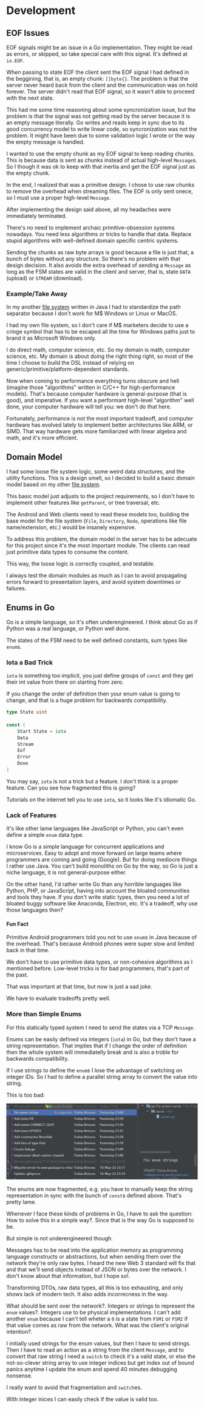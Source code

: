 # Development

## EOF Issues

EOF signals might be an issue in a Go implementation. They might be read as errors, or skipped, so take special care with this signal. It's defined at `io.EOF`.

When passing to state EOF the client sent the EOF signal I had defined in the beggining, that is, an empty chunk: `[]byte{}`. The problem is that the server never heard back from the client and the communication was on hold forever. The server didn't read that EOF signal, so it wasn't able to proceed with the next state.

This had me some time reasoning about some syncronization issue, but the problem is that the signal was not getting read by the server because it is an empty message literally. Go writes and reads keep in sync due to its good concurrency model to write linear code, so syncronization was not the problem. It might have been due to some validation logic I wrote or the way the empty message is handled.

I wanted to use the empty chunk as my EOF signal to keep reading chunks. This is because data is sent as chunks instead of actual high-level `Message`s. So I though it was ok to keep with that inertia and get the EOF signal just as the empty chunk.

In the end, I realized that was a primitive design. I chose to use raw chunks to remove the overhead when streaming files. The EOF is only sent onece, so I must use a proper high-level `Message`.

After implementing the design said above, all my headaches were immediately terminated.

There's no need to implement archaic primitive-obsession systems nowadays. You need less algorithms or tricks to handle that data. Replace stupid algorithms with well-defined domain specific centric systems.

Sending the chunks as raw byte arrays is good because a file is just that, a bunch of bytes without any structure. So there's no problem with that design decision. It also avoids the extra overhead of sending a `Message` as long as the FSM states are valid in the client and server, that is, state `DATA` (upload) or `STREAM` (download).

### Example/Take Away

In my another [file system](https://github.com/tobiasbriones/cp-unah-mm545-distributed-text-file-system) written in Java I had to standardize the path separator because I don't work for M$ Windows or Linux or MacOS. 

I had my own file system, so I don't care if M$ marketers decide to use a cringe symbol that has to be escaped all the time for Windows paths just to brand it as Microsoft Windows only. 

I do direct math, computer science, etc. So my domain is math, computer science, etc. My domain is about doing the right thing right, so most of the time I choose to build the DSL instead of relying on generic/primitive/platform-dependent standards.

Now when coming to performance everything turns obscure and hell (imagine those "algorithms" written in C/C++ for high-performance models). That's because computer hardware is general-purpose (that is good), and imperative. If you want a performant high-level "algorithm" well done, your computer hardware will tell you: we don't do that here.

Fortunately, performance is not the most important tradeoff, and computer hardware has evolved lately to implement better architectures like ARM, or SIMD. That way hardware gets more familiarized with linear algebra and math, and it's more efficient.

## Domain Model

I had some loose file system logic, some weird data structures, and the utility functions. This is a design smell, so I decided to build a basic domain model based on my other [file system](https://github.com/tobiasbriones/cp-unah-mm545-distributed-text-file-system/tree/main/model).

This basic model just adjusts to the project requirements, so I don't have to implement other features like `getParent`, or tree traversal, etc. 

The Android and Web clients need to read these models too, building the base model for the file system (`File`, `Directory`, `Node`, operations like file name/extension, etc.) would be insanely expensive.

To address this problem, the domain model in the server has to be adecuate for this project since it's the most important module. The clients can read just primitive data types to consume the content.

This way, the loose logic is correctly coupled, and testable.

I always test the domain modules as much as I can to avoid propagating errors forward to presentation layers, and avoid system downtimes or failures.

## Enums in Go

Go is a simple language, so it's often underengineered. I think about Go as if Python was a real language, or Python well done.

The states of the FSM need to be well defined constants, sum types like `enum`s.

### Iota a Bad Trick

`iota` is something too implicit, you just define groups of `const` and they get their int value from there on starting from zero.

If you change the order of definition then your enum value is going to change, and that is a huge problem for backwards compatibility.

```go
type State uint

const (
	Start State = iota
	Data
	Stream
	Eof
	Error
	Done
)
```

You may say, `iota` is not a trick but a feature. I don't think is a proper feature. Can you see how fragmented this is going?

Tutorials on the internet tell you to use `iota`, so it looks like it's idiomatic Go.

### Lack of Features

It's like other lame languages like JavaScript or Python, you can't even define a simple `enum` data type.

I know Go is a simple language for concurrent applications and microservices. Easy to adopt and move forward on large teams where programmers are coming and going (Google). But for doing mediocre things I rather use Java. You can't build monoliths on Go by the way, so Go is just a niche language, it is not general-purpose either.

On the other hand, I'd rather write Go than any horrible languages like Python, PHP, or JavaScript, having into account the bloated communities and tools they have. If you don't write static types, then you need a lot of bloated buggy software like Anaconda, Electron, etc. It's a tradeoff, why use those languages then?

#### Fun Fact

Primitive Android programmers told you not to use `enum`s in Java because of the overhead. That's because Android phones were super slow and limited back in that time.

We don't have to use primitive data types, or non-cohesive algorithms as I mentioned before. Low-level tricks is for bad programmers, that's part of the past.

That was important at that time, but now is just a sad joke.

We have to evaluate tradeoffs pretty well.

### More than Simple Enums

For this statically typed system I need to send the states via a TCP `Message`.

Enums can be easily defined via integers (`iota`) in Go, but they don't have a string representation. That implies that if I change the order of definition then the whole system will immediatelly break and is also a troble for backwards compatibility.

If I use strings to define the `enum`s I lose the advantage of switching on integer IDs. So I had to define a parallel string array to convert the value into string.

This is too bad:

![Commit Fix Enum Strings](commit-fix-enum-strings.png)

The enums are now fragmented, e.g. you have to manually keep the string representation in sync with the bunch of `const`s defined above. That's pretty lame.

Whenever I face these kinds of problems in Go, I have to ask the question: How to solve this in a simple way?. Since that is the way Go is supposed to be.

But simple is not underengineered though.

Messages has to be read into the application memory as programming language constructs or abstractions, but when sending them over the network they're only raw bytes. I heard the new Web 3 standard will fix that and that we'll send objects instead of JSON or bytes over the network. I don't know about that information, but I hope so!.

Transforming DTOs, raw data types, all this is too exhausting, and only shows lack of modern tech. It also adds incorrecness in the way.

What should be sent over the network?. Integers or strings to represent the `enum` values?. Integers use to be physical implementations. I can't add another `enum` because I can't tell wheter a `0` is a state from `FSM1` or `FSM2` if that value comes as raw from the network. What was the client's original intention?.

I initially used strings for the enum values, but then I have to send strings. Then I have to read an action as a string from the client `Message`, and to convert that raw string I need a `switch` to check it's a valid state, or else the not-so-clever string array to use integer indices but get index out of bound panics anytime I update the enum and spend 40 minutes debugging nonsense.

I really want to avoid that fragmentation and `switch`es.

With integer inices I can easily check if the value is valid too.
